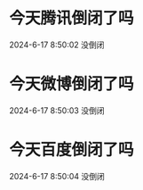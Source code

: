 # 今天腾讯倒闭了吗

2024-6-17 8:50:02 没倒闭

# 今天微博倒闭了吗

2024-6-17 8:50:03 没倒闭

# 今天百度倒闭了吗

2024-6-17 8:50:04 没倒闭


